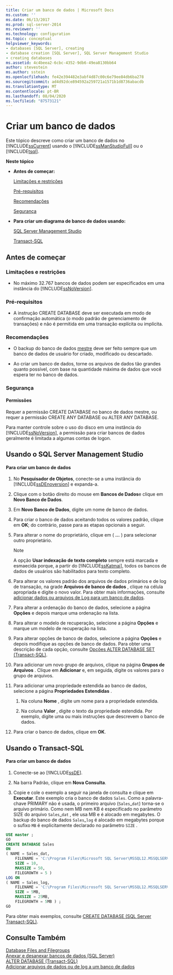 ```yaml
---
title: Criar um banco de dados | Microsoft Docs
ms.custom: ''
ms.date: 06/13/2017
ms.prod: sql-server-2014
ms.reviewer: ''
ms.technology: configuration
ms.topic: conceptual
helpviewer_keywords:
- databases [SQL Server], creating
- database creation [SQL Server], SQL Server Management Studio
- creating databases
ms.assetid: 4c4beea2-6cbc-4352-9db6-49ea8130bb64
author: stevestein
ms.author: sstein
ms.openlocfilehash: fe42e394482e3abf4d87c00c6e79ee84db6ba278
ms.sourcegitcommit: ad4d92dce894592a259721a1571b1d8736abacdb
ms.translationtype: MT
ms.contentlocale: pt-BR
ms.lasthandoff: 08/04/2020
ms.locfileid: "87573121"
---
```

# <a name="create-a-database"></a>Criar um banco de dados
  Este tópico descreve como criar um banco de dados no [!INCLUDE[ssCurrent](../../includes/sscurrent-md.md)] usando o [!INCLUDE[ssManStudioFull](../../includes/ssmanstudiofull-md.md)] ou o [!INCLUDE[tsql](../../includes/tsql-md.md)].  
  
 **Neste tópico**  
  
-   **Antes de começar:**  
  
     [Limitações e restrições](#Restrictions)  
  
     [Pré-requisitos](#Prerequisites)  
  
     [Recomendações](#Recommendations)  
  
     [Segurança](#Security)  
  
-   **Para criar um diagrama de banco de dados usando:**  
  
     [SQL Server Management Studio](#SSMSProcedure)  
  
     [Transact-SQL](#TsqlProcedure)  
  
##  <a name="before-you-begin"></a><a name="BeforeYouBegin"></a> Antes de começar  
  
###  <a name="limitations-and-restrictions"></a><a name="Restrictions"></a> Limitações e restrições  
  
-   No máximo 32.767 bancos de dados podem ser especificados em uma instância do [!INCLUDE[ssNoVersion](../../includes/ssnoversion-md.md)].  
  
###  <a name="prerequisites"></a><a name="Prerequisites"></a> Pré-requisitos  
  
-   A instrução CREATE DATABASE deve ser executada em modo de confirmação automática (o modo padrão de gerenciamento de transações) e não é permitida em uma transação explícita ou implícita.  
  
###  <a name="recommendations"></a><a name="Recommendations"></a> Recomendações  
  
-   O backup do banco de dados [mestre](master-database.md) deve ser feito sempre que um banco de dados de usuário for criado, modificado ou descartado.  
  
-   Ao criar um banco de dados, torne os arquivos de dados tão grandes quanto possível, com base na quantidade máxima de dados que você espera ter no banco de dados.  
  
###  <a name="security"></a><a name="Security"></a> Segurança  
  
####  <a name="permissions"></a><a name="Permissions"></a> Permissões  
 Requer a permissão CREATE DATABASE no banco de dados mestre, ou requer a permissão CREATE ANY DATABASE ou ALTER ANY DATABASE.  
  
 Para manter controle sobre o uso do disco em uma instância do [!INCLUDE[ssNoVersion](../../includes/ssnoversion-md.md)], a permissão para criar bancos de dados geralmente é limitada a algumas contas de logon.  
  
##  <a name="using-sql-server-management-studio"></a><a name="SSMSProcedure"></a> Usando o SQL Server Management Studio  
  
#### <a name="to-create-a-database"></a>Para criar um banco de dados  
  
1.  No **Pesquisador de Objetos**, conecte-se a uma instância do [!INCLUDE[ssDEnoversion](../../includes/ssdenoversion-md.md)] e expanda-a.  
  
2.  Clique com o botão direito do mouse em **Bancos de Dados**e clique em **Novo Banco de Dados**.  
  
3.  Em **Novo Banco de Dados**, digite um nome de banco de dados.  
  
4.  Para criar o banco de dados aceitando todos os valores padrão, clique em **OK**; do contrário, passe para as etapas opcionais a seguir.  
  
5.  Para alterar o nome do proprietário, clique em ( **...** ) para selecionar outro proprietário.  
  
    > [!NOTE]  
    >  A opção **Usar indexação de texto completo** sempre está marcada e esmaecida porque, a partir do [!INCLUDE[ssKatmai](../../includes/sskatmai-md.md)], todos os bancos de dados de usuários são habilitados para texto completo.  
  
6.  Para alterar os valores padrão dos arquivos de dados primários e de log de transação, na grade **Arquivos de banco de dados** , clique na célula apropriada e digite o novo valor. Para obter mais informações, consulte [adicionar dados ou arquivos de Log para um banco de dados](add-data-or-log-files-to-a-database.md).  
  
7.  Para alterar a ordenação do banco de dados, selecione a página **Opções** e depois marque uma ordenação na lista.  
  
8.  Para alterar o modelo de recuperação, selecione a página **Opções** e marque um modelo de recuperação na lista.  
  
9. Para alterar opções de banco de dados, selecione a página **Opções** e depois modifique as opções de banco de dados. Para obter uma descrição de cada opção, consulte [Opções ALTER DATABASE SET &#40;Transact-SQL&#41;](/sql/t-sql/statements/alter-database-transact-sql-set-options).  
  
10. Para adicionar um novo grupo de arquivos, clique na página **Grupos de Arquivos** . Clique em **Adicionar** e, em seguida, digite os valores para o grupo de arquivos.  
  
11. Para adicionar uma propriedade estendida ao banco de dados, selecione a página **Propriedades Estendidas** .  
  
    1.  Na coluna **Nome** , digite um nome para a propriedade estendida.  
  
    2.  Na coluna **Valor** , digite o texto da propriedade estendida. Por exemplo, digite uma ou mais instruções que descrevem o banco de dados.  
  
12. Para criar o banco de dados, clique em **OK**.  
  
##  <a name="using-transact-sql"></a><a name="TsqlProcedure"></a> Usando o Transact-SQL  
  
#### <a name="to-create-a-database"></a>Para criar um banco de dados  
  
1.  Conecte-se ao [!INCLUDE[ssDE](../../includes/ssde-md.md)].  
  
2.  Na barra Padrão, clique em **Nova Consulta**.  
  
3.  Copie e cole o exemplo a seguir na janela de consulta e clique em **Executar**. Este exemplo cria o banco de dados `Sales`. Como a palavra-chave PRIMARY não é usada, o primeiro arquivo (`Sales`_`dat`) torna-se o arquivo primário. Como nem MB nem KB é especificado no parâmetro SIZE do arquivo `Sales`\_`dat` , ele usa MB e é alocado em megabytes. O backup do banco de dados `Sales`\_`log` é alocado em megabytes porque o sufixo `MB` é explicitamente declarado no parâmetro `SIZE` .  
  
```sql  
USE master ;  
GO  
CREATE DATABASE Sales  
ON   
( NAME = Sales_dat,  
    FILENAME = 'C:\Program Files\Microsoft SQL Server\MSSQL12.MSSQLSERVER\MSSQL\DATA\saledat.mdf',  
    SIZE = 10,  
    MAXSIZE = 50,  
    FILEGROWTH = 5 )  
LOG ON  
( NAME = Sales_log,  
    FILENAME = 'C:\Program Files\Microsoft SQL Server\MSSQL12.MSSQLSERVER\MSSQL\DATA\salelog.ldf',  
    SIZE = 5MB,  
    MAXSIZE = 25MB,  
    FILEGROWTH = 5MB ) ;  
GO  
```  
  
 Para obter mais exemplos, consulte [CREATE DATABASE &#40;SQL Server Transact-SQL&#41;](/sql/t-sql/statements/create-database-sql-server-transact-sql).  
  
## <a name="see-also"></a>Consulte Também  
 [Database Files and Filegroups](database-files-and-filegroups.md)   
 [Anexar e desanexar bancos de dados &#40;SQL Server&#41;](database-detach-and-attach-sql-server.md)   
 [ALTER DATABASE &#40;Transact-SQL&#41;](/sql/t-sql/statements/alter-database-transact-sql)   
 [Adicionar arquivos de dados ou de log a um banco de dados](add-data-or-log-files-to-a-database.md)  
  
  
